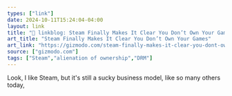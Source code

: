 ```yaml
---
types: ["link"]
date: 2024-10-11T15:24:04-04:00
layout: link
title: "🔗 linkblog: Steam Finally Makes It Clear You Don’t Own Your Games'"
art_title: "Steam Finally Makes It Clear You Don’t Own Your Games"
art_link: "https://gizmodo.com/steam-finally-makes-it-clear-you-dont-own-your-games-2000511155"
source: ["gizmodo.com"]
tags: ["Steam","alienation of ownership","DRM"]
---
```

Look, I like Steam, but it's still a sucky business model, like so many others today,
